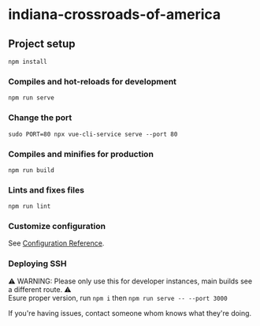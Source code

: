 # indiana-crossroads-of-america

## Project setup
```
npm install
```

### Compiles and hot-reloads for development
```
npm run serve
```

### Change the port
```
sudo PORT=80 npx vue-cli-service serve --port 80
```

### Compiles and minifies for production
```
npm run build
```

### Lints and fixes files
```
npm run lint
```

### Customize configuration
See [Configuration Reference](https://cli.vuejs.org/config/).


### Deploying SSH 
⚠ WARNING: Please only use this for developer instances, main builds see a different route. ⚠
<br />
Esure proper version, run ``npm i`` then ``npm run serve -- --port 3000
``

If you're having issues, contact someone whom knows what they're doing.
